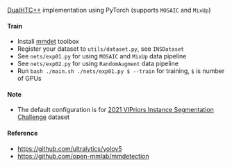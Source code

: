 [DualHTC++](https://arxiv.org/abs/2107.00420) implementation using PyTorch (supports `MOSAIC` and `MixUp`)

#### Train

* Install [mmdet](https://github.com/open-mmlab/mmdetection) toolbox
* Register your dataset to `utils/dataset.py`, see `INSDataset`
* See `nets/exp01.py` for using `MOSAIC` and `MixUp` data pipeline
* See `nets/exp02.py` for using `RandomAugment` data pipeline
* Run `bash ./main.sh ./nets/exp01.py $ --train` for training, `$` is number of GPUs
#### Note
* The default configuration is for [2021 VIPriors Instance Segmentation Challenge](https://competitions.codalab.org/competitions/33340) dataset
#### Reference

* https://github.com/ultralytics/yolov5
* https://github.com/open-mmlab/mmdetection

